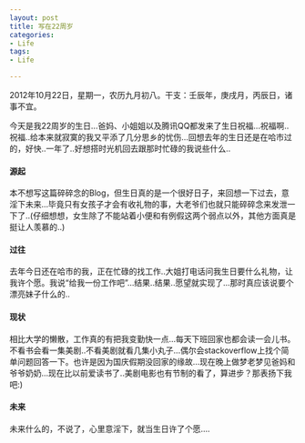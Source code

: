 ```yaml
---
layout: post
title: 写在22周岁
categories:
- Life
tags:
- Life

---
```

2012年10月22日，星期一，农历九月初八。干支：壬辰年，庚戌月，丙辰日，诸事不宜。     

今天是我22周岁的生日...爸妈、小姐姐以及腾讯QQ都发来了生日祝福...祝福啊..祝福..给本来就寂寞的我又平添了几分思乡的忧伤...回想去年的生日还是在哈市过的，好快..一年了..好想搭时光机回去跟那时忙碌的我说些什么..

#### 源起     
本不想写这篇碎碎念的Blog，但生日真的是一个很好日子，来回想一下过去，意淫下未来...毕竟只有女孩子才会有收礼物的事，大老爷们也就只能碎碎念来发泄一下了..(仔细想想，女生除了不能站着小便和有例假这两个弱点以外，其他方面真是挺让人羡慕的..)

#### 过往    
去年今日还在哈市的我，正在忙碌的找工作..大姐打电话问我生日要什么礼物，让我许个愿。我说“给我一份工作吧”...结果..结果..愿望就实现了...那时真应该说要个漂亮妹子什么的..

#### 现状   
相比大学的懒散，工作真的有把我变勤快一点...每天下班回家也都会读一会儿书。不看书会看一集美剧..不看美剧就看几集小丸子...偶尔会stackoverflow上找个简单问题回答一下。也许是因为国庆假期没回家的缘故...现在晚上做梦老梦见爸妈和爷爷奶奶...现在比以前爱读书了..美剧电影也有节制的看了，算进步？那表扬下我吧:)

#### 未来      
未来什么的，不说了，心里意淫下，就当生日许了个愿....